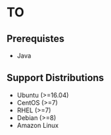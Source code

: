 # TO

## Prerequistes
- Java

## Support Distributions
- Ubuntu (>=16.04)
- CentOS (>=7)
- RHEL (>=7)
- Debian (>=8)
- Amazon Linux
